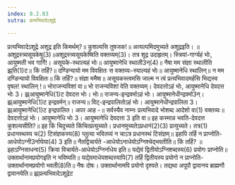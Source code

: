 ```yaml
---
index: 8.2.83
sutra: प्रत्यभिवादेऽशूद्रे

---
```

प्रत्यभिवादेऽशूद्रे अशूद्र इति किमर्थम्?॥ कुशल्यसि तुषजक!॥ अत्यल्पमिदमुच्यते अशूद्रइति। ॥ अशूद्रस्त्र्यसूयकेषु(3)॥अशूद्रस्त्र्यसूयकेष्विति वक्तव्यम्(3)। तत्र शूद्र उदाहृतम्। स्त्रियां-गार्ग्यहं भोः, आयुष्मती भव गार्गि!। असूयके-स्थाल्यहं भोः॥ आयुष्मानेधि स्थाली3न्(4)॥ नैषा मम संज्ञा स्थालीति झ्र्ति(1)ट॥ किं तर्हि?॥ दण्डिन्यायो मम विवक्षितः स वक्तव्यः-स्याल्यहं भोः॥ आयुष्मानेधि स्थालिन्॥ न मम दण्डिन्यायो विवक्षितः॥ किं तर्हि?॥ संज्ञा ममैषा॥ असूयकस्त्वमसि जाल्म न त्वं प्रत्यभिवादमर्हसि भिद्यस्व वृषल! स्थालिन् !॥ भोराजन्यविशां वा॥ भो राजन्यविशां वेति वक्तव्यम्। देवदत्तोऽहं भोः, आयुष्मानेधि देवदत्त भोः 3। झ्र्आयुष्मानेधि(1)ट देवदत्त भोः। भोः॥ राजन्य-ःइन्द्रवर्माऽहं भोः। आयुष्मानेधीन्द्रवर्मा3न्। झ्र्आयुष्मानेधि(1)ट इन्द्रवर्मन्॥ राजन्य॥ विट्-ःइन्द्रपालितोऽहं भोः। आयुष्मानेधीन्द्रपालिता 3। झ्र्आयुष्मानेधि(1)ट इन्द्रपालित। अपर आह -॥ सर्वस्यैव नाम्नः प्रत्यभिवादे भोशब्द आदेशो वा(1) वक्तव्यः॥ देवदत्तोऽहं भोः। आयुष्मानेधि भोः 3। आयुष्मानेधि देवदत्ता 3 इति वा॥ इह कस्मान्न भवति-देवदत्त कुशल्यसीति?॥ इह किं चिदुच्यते किंचित्प्रत्युच्यते। प्रधानमुच्यतेऽप्रधानं(2)(3) प्रत्युच्यते। तत्र(1) प्रधानस्थस्य च(2) टिसंज्ञकस्य(8) प्लुत्या भवितव्यं न चाऽत्र प्रधानस्थं टिसंज्ञम्॥ इहापि तर्हि न प्राप्नोति-आधेयोऽग्नी3र्नाघेया(4) 3 इति॥ नैतद्विचार्यते -आधेयोऽनाधेयोऽग्निश्चेद्भवतीति॥ किं तर्हि? ॥ इहाऽग्निसाधना(5) क्रिया विचार्यते-आधेयोऽग्निर्नाधेय इति॥ यद्येवं द्वितीयोऽग्निशब्दस्य(6) प्रयोगः प्राप्नोति॥ उक्तार्थानामप्रयोगइति न भविष्यति॥ यद्येवमाधेयशब्दस्यापि(7) तर्हि द्वितीयस्य प्रयोगो न प्राप्नोति-उक्तार्थानामप्रयोगो भवती(8)ति॥ नैषः दोषः। उक्तार्थानामपि प्रयोगो दृश्यते। तद्यथा अपूपौ द्वावानय ब्राह्मणौ द्वावानयेति॥ झ्र्प्रत्यभिवादेऽशूद्रेट